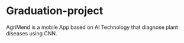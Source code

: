 # Graduation-project
AgriMend is a mobile App based on AI Technology that diagnose
plant diseases using CNN.
